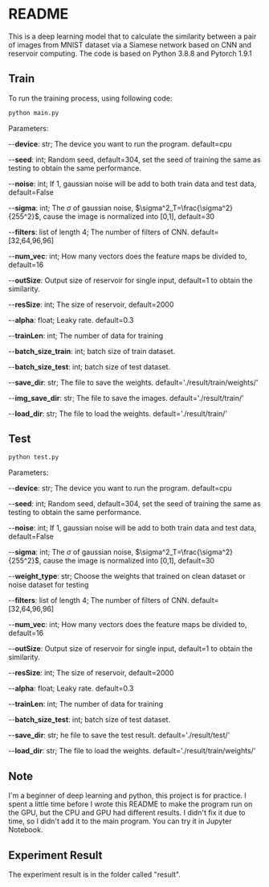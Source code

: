 # README

This is a deep learning model that to calculate the similarity between a pair of images from MNIST dataset via a Siamese network based on CNN and reservoir computing. 
The code is based on Python 3.8.8 and Pytorch 1.9.1

## Train

To run the training process, using following code:

```python
python main.py
```

Parameters:

--**device**: str; The device you want to run the program. default=cpu

--**seed**: int; Random seed, default=304, set the seed of training the same as testing to obtain the same performance.

--**noise**: int; If 1, gaussian noise will be add to both train data and test data, default=False

--**sigma**: int; The $\sigma$ of gaussian noise, $\sigma^2_T=\frac{\sigma^2}{255^2}$, cause the image is normalized into [0,1], default=30

--**filters**: list of length 4; The number of filters of CNN. default=[32,64,96,96]

--**num_vec**: int; How many vectors does the feature maps be divided to, default=16

--**outSize**: Output size of reservoir for single input, default=1 to obtain the similarity.

--**resSize**: int; The size of reservoir, default=2000

--**alpha**: float; Leaky rate. default=0.3

--**trainLen**: int; The number of data for training

--**batch_size_train**: int; batch size of train dataset.

--**batch_size_test**: int; batch size of test dataset.

--**save_dir**: str; The file to save the weights. default='./result/train/weights/'

--**img_save_dir**: str; The file to save the images. default='./result/train/'

--**load_dir**: str; The file to load the weights. default='./result/train/'

## Test

```python
python test.py
```

Parameters:

--**device**: str; The device you want to run the program. default=cpu

--**seed**: int; Random seed, default=304, set the seed of training the same as testing to obtain the same performance.

--**noise**: int; If 1, gaussian noise will be add to both train data and test data, default=False

--**sigma**: int; The $\sigma$ of gaussian noise, $\sigma^2_T=\frac{\sigma^2}{255^2}$, cause the image is normalized into [0,1], default=30

--**weight_type**: str; Choose the weights that trained on clean dataset or noise dataset for testing

--**filters**: list of length 4; The number of filters of CNN. default=[32,64,96,96]

--**num_vec**: int; How many vectors does the feature maps be divided to, default=16

--**outSize**: Output size of reservoir for single input, default=1 to obtain the similarity.

--**resSize**: int; The size of reservoir, default=2000

--**alpha**: float; Leaky rate. default=0.3

--**trainLen**: int; The number of data for training

--**batch_size_test**: int; batch size of test dataset.

--**save_dir**: str; he file to save the test result. default='./result/test/'

--**load_dir**: str; The file to load the weights. default='./result/train/weights/'

## Note

I'm a beginner of deep learning and python, this project is for practice. I spent a little time before I wrote this README to make the program run on the GPU, but the CPU and GPU had different results. I didn't fix it due to time, so I didn't add it to the main program. You can try it in Jupyter Notebook.

## Experiment Result

The experiment result is in the folder called "result".
